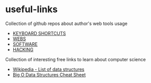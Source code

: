 # useful-links

Collection of github repos about author's web tools usage
- [KEYBOARD SHORTCUTS](https://github.com/Axlfc/keyboard-kung-fu)
- [WEBS](https://github.com/Axlfc/useful-webs)
- [SOFTWARE](https://github.com/Axlfc/useful-software)
- [HACKING](https://github.com/Axlfc/hacking-tools)

Collection of interesting free links to learn about computer science
- [Wikipedia - List of data structures](https://en.wikipedia.org/wiki/List_of_data_structures)
- [Big O Data Structures Cheat Sheet](https://www.bigocheatsheet.com/)
